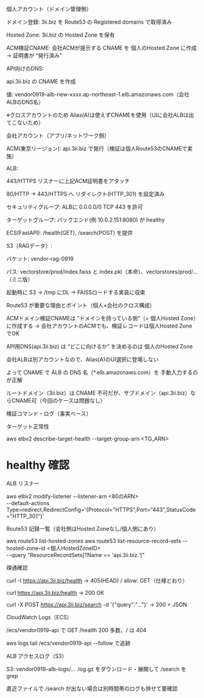 個人アカウント（ドメイン管理側）

ドメイン登録: 3ii.biz を Route53 の Registered domains で取得済み

Hosted Zone: 3ii.biz の Hosted Zone を保有

ACM検証CNAME: 会社ACMが提示する CNAME を 個人のHosted Zone に作成 → 証明書が “発行済み”

API向けのDNS:

api.3ii.biz の CNAME を作成

値: vendor0919-alb-new-xxxx.ap-northeast-1.elb.amazonaws.com（会社ALBのDNS名）

※クロスアカウントのため Alias(A)は使えずCNAMEを使用（UIに会社ALBは出てこないため）

会社アカウント（アプリ/ネットワーク側）

ACM(東京リージョン): api.3ii.biz で発行（検証は個人Route53のCNAMEで実施）

ALB:

443/HTTPS リスナーに上記ACM証明書をアタッチ

80/HTTP → 443/HTTPS へ リダイレクト(HTTP_301) を設定済み

セキュリティグループ: ALBに 0.0.0.0/0 TCP 443 を許可

ターゲットグループ: バックエンド(例 10.0.2.151:8080) が healthy

ECS(FastAPI): /health(GET), /search(POST) を提供

S3（RAGデータ）:

バケット: vendor-rag-0919

パス: vectorstore/prod/index.faiss と index.pkl（本命）、vectorstores/prod/...（ミニ版）

起動時に S3 → /tmp にDL → FAISSロードする実装に収束

Route53 が重要な理由とポイント（個人×会社のクロス構成）

ACMドメイン検証CNAMEは “ドメインを持っている側”（= 個人Hosted Zone）に作成する
→ 会社アカウントのACMでも、検証レコードは個人Hosted Zone でOK

API用DNS(api.3ii.biz) は “どこに向けるか” を決めるのは 個人のHosted Zone

会社ALBは別アカウントなので、Alias(A)のUI選択に登場しない

よって CNAME で ALB の DNS 名（*.elb.amazonaws.com）を 手動入力するのが正解

ルートドメイン（3ii.biz）は CNAME 不可だが、サブドメイン（api.3ii.biz）ならCNAME可（今回のケースは問題なし）

検証コマンド・ログ（事実ベース）

ターゲット正常性

aws elbv2 describe-target-health --target-group-arn <TG_ARN>
# healthy 確認


ALB リスナー

aws elbv2 modify-listener --listener-arn <80のARN> \
  --default-actions Type=redirect,RedirectConfig='{Protocol="HTTPS",Port="443",StatusCode="HTTP_301"}'


Route53 記録一覧（会社側はHosted Zoneなし/個人側にあり）

aws route53 list-hosted-zones
aws route53 list-resource-record-sets --hosted-zone-id <個人HostedZoneID> \
  --query "ResourceRecordSets[?Name == 'api.3ii.biz.']"


疎通確認

curl -I https://api.3ii.biz/health → 405(HEAD) / allow: GET（仕様どおり）

curl https://api.3ii.biz/health → 200 OK

curl -X POST https://api.3ii.biz/search -d '{"query":"…"}' → 200 + JSON

CloudWatch Logs（ECS）

/ecs/vendor0919-api で GET /health 200 多数、/ は 404

aws logs tail /ecs/vendor0919-api --follow で追跡

ALB アクセスログ（S3）

S3: vendor0919-alb-logs/... .log.gz をダウンロード・展開して /search を grep

直近ファイルで /search が出ない場合は別時間帯のログも併せて要確認